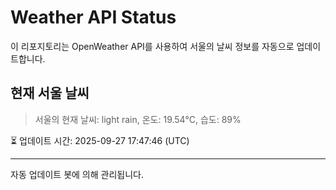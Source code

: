 
# Weather API Status

이 리포지토리는 OpenWeather API를 사용하여 서울의 날씨 정보를 자동으로 업데이트합니다.

## 현재 서울 날씨
> 서울의 현재 날씨: light rain, 온도: 19.54°C, 습도: 89%

⏳ 업데이트 시간: 2025-09-27 17:47:46 (UTC)

---
자동 업데이트 봇에 의해 관리됩니다.
